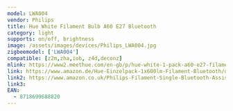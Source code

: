 ```yaml
---
model: LWA004
vendor: Philips
title: Hue White Filament Bulb A60 E27 Bluetooth
category: light
supports: on/off, brightness
image: /assets/images/devices/Philips_LWA004.jpg
zigbeemodel: ['LWA004']
compatible: [z2m,zha,iob, z4d,deconz]
mlink: https://www2.meethue.com/en-gb/p/hue-white-1-pack-a60-e27-filament-standard/8718699688820
link: https://www.amazon.de/Hue-Einzelpack-1x600lm-Filament-Bluetooth/dp/B07SNGBWG4
link2: https://www.amazon.co.uk/Philips-Filament-Single-Bluetooth-Assistant/dp/B07SNGBWG4
link3: 
EAN:
  - 8718699688820
---
```

